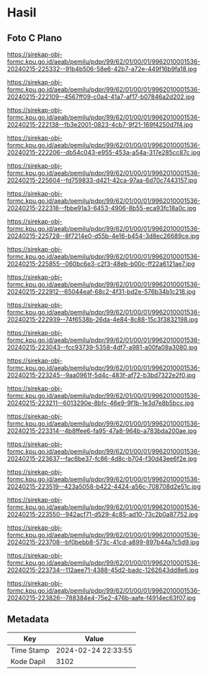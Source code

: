 # Hasil

## Foto C Plano

https://sirekap-obj-formc.kpu.go.id/aeab/pemilu/pdpr/99/62/01/00/01/9962010001536-20240215-225332--91b4b506-58e6-42b7-a72e-449f16b9fa18.jpg

https://sirekap-obj-formc.kpu.go.id/aeab/pemilu/pdpr/99/62/01/00/01/9962010001536-20240215-222109--4567ff09-c0a4-41a7-af17-b07846a2d202.jpg

https://sirekap-obj-formc.kpu.go.id/aeab/pemilu/pdpr/99/62/01/00/01/9962010001536-20240215-222138--fb3e2001-0823-4cb7-9f21-169f4250d7f4.jpg

https://sirekap-obj-formc.kpu.go.id/aeab/pemilu/pdpr/99/62/01/00/01/9962010001536-20240215-222206--db54c043-e955-453a-a54a-317e285cc87c.jpg

https://sirekap-obj-formc.kpu.go.id/aeab/pemilu/pdpr/99/62/01/00/01/9962010001536-20240215-225604--fd759833-d421-42ca-97aa-6d70c7443157.jpg

https://sirekap-obj-formc.kpu.go.id/aeab/pemilu/pdpr/99/62/01/00/01/9962010001536-20240215-222318--fbbe91a3-6453-4906-8b55-eca93fc18a0c.jpg

https://sirekap-obj-formc.kpu.go.id/aeab/pemilu/pdpr/99/62/01/00/01/9962010001536-20240215-225728--8f7214e0-d55b-4e16-b454-3d8ec26689ce.jpg

https://sirekap-obj-formc.kpu.go.id/aeab/pemilu/pdpr/99/62/01/00/01/9962010001536-20240215-225855--060bc6e3-c2f3-48eb-b00c-ff22a6121ae7.jpg

https://sirekap-obj-formc.kpu.go.id/aeab/pemilu/pdpr/99/62/01/00/01/9962010001536-20240215-222912--65044eaf-68c2-4f31-bd2e-576b34b1c218.jpg

https://sirekap-obj-formc.kpu.go.id/aeab/pemilu/pdpr/99/62/01/00/01/9962010001536-20240215-222939--74f6538b-26da-4e84-8c88-15c3f3832198.jpg

https://sirekap-obj-formc.kpu.go.id/aeab/pemilu/pdpr/99/62/01/00/01/9962010001536-20240215-223043--fcc93739-5358-4df7-a981-a00fa09a3080.jpg

https://sirekap-obj-formc.kpu.go.id/aeab/pemilu/pdpr/99/62/01/00/01/9962010001536-20240215-223245--9aa0961f-5d4c-483f-af72-b3bd7322e2f0.jpg

https://sirekap-obj-formc.kpu.go.id/aeab/pemilu/pdpr/99/62/01/00/01/9962010001536-20240215-223211--6013290e-8bfc-46e9-9f1b-1e3d7e8b5bcc.jpg

https://sirekap-obj-formc.kpu.go.id/aeab/pemilu/pdpr/99/62/01/00/01/9962010001536-20240215-223314--4b8ffee6-fa95-47a8-964b-a783bda200ae.jpg

https://sirekap-obj-formc.kpu.go.id/aeab/pemilu/pdpr/99/62/01/00/01/9962010001536-20240215-223637--fac6be37-fc86-4d8c-b704-f30d43ee6f2e.jpg

https://sirekap-obj-formc.kpu.go.id/aeab/pemilu/pdpr/99/62/01/00/01/9962010001536-20240215-223519--423a5058-b422-4424-a56c-708708d2e51c.jpg

https://sirekap-obj-formc.kpu.go.id/aeab/pemilu/pdpr/99/62/01/00/01/9962010001536-20240215-223550--942acf71-d529-4c85-ad10-73c2b0a87752.jpg

https://sirekap-obj-formc.kpu.go.id/aeab/pemilu/pdpr/99/62/01/00/01/9962010001536-20240215-223708--bf0bebb8-573c-41cd-a899-897b44a7c5d9.jpg

https://sirekap-obj-formc.kpu.go.id/aeab/pemilu/pdpr/99/62/01/00/01/9962010001536-20240215-223734--112aee71-4388-45d2-badc-1262643dd8e6.jpg

https://sirekap-obj-formc.kpu.go.id/aeab/pemilu/pdpr/99/62/01/00/01/9962010001536-20240215-223826--788384e4-75e2-476b-aafe-f4914ec63f07.jpg


## Metadata

| Key        | Value               |
| ---------- | ------------------- |
| Time Stamp | 2024-02-24 22:33:55 |
| Kode Dapil | 3102                |



